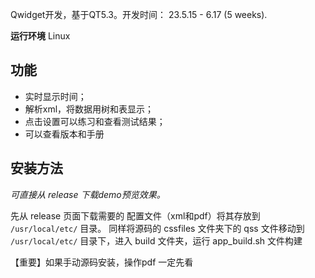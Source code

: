 
Qwidget开发，基于QT5.3。开发时间： 23.5.15 - 6.17 (5 weeks).

**运行环境** Linux

## 功能

- 实时显示时间；
- 解析xml，将数据用树和表显示；
- 点击设置可以练习和查看测试结果；
- 可以查看版本和手册

## 安装方法

*可直接从 release 下载demo预览效果。*

先从 release 页面下载需要的 配置文件（xml和pdf）将其存放到 `/usr/local/etc/` 目录。
同样将源码的 cssfiles 文件夹下的 qss 文件移动到 `/usr/local/etc/` 目录下，进入 build 文件夹，运行 app_build.sh 文件构建

【重要】如果手动源码安装，操作pdf 一定先看
